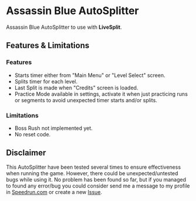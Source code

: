 # Assassin Blue AutoSplitter

Assassin Blue AutoSplitter to use with **LiveSplit**.

## Features & Limitations

### Features

- Starts timer either from "Main Menu" or "Level Select" screen.
- Splits timer for each level.
- Last Split is made when "Credits" screen is loaded.
- Practice Mode available in settings, activate it when just practicing runs or segments to avoid unexpected timer starts and/or splits.

### Limitations

- Boss Rush not implemented yet.
- No reset code.

## Disclaimer

This AutoSplitter have been tested several times to ensure effectiveness when running the game. However, there could be unexpected/untested bugs while using it. No problem has been found so far, but if you managed to found any error/bug you could consider send me a message to my profile in [Speedrun.com](https://www.speedrun.com/user/ZywelZill) or create a new [Issue](https://github.com/ZywelZill/zywel-zill-autosplitters/issues).
